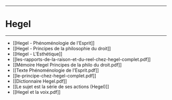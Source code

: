 ***
# Hegel
***
- [[Hegel - Phénoménologie de l'Esprit]]
- [[Hegel - Principes de la philosophie du droit]] 
- [[Hegel - L'Esthétique]] 
- [[les-rapports-de-la-raison-et-du-reel-chez-hegel-complet.pdf]] 
- [[Mémoire Hegel Principes de la philo du droit.pdf]] 
- [[Texte Phénoménologie de l'Esprit.pdf]] 
- [[le-principe-chez-hegel-complet.pdf]]
- [[Dictionnaire Hegel.pdf]]
- [[Le sujet est la série de ses actions (Hegel)]]
- [[Hegel et la voix.pdf]] 


